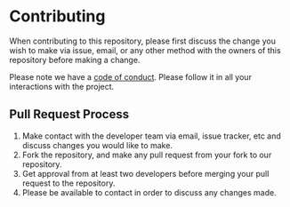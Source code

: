 # Contributing

When contributing to this repository, please first discuss the change you wish to make via issue,
email, or any other method with the owners of this repository before making a change. 

Please note we have a [code of conduct](CODE_OF_CONDUCT.md). Please follow it in all your interactions with the project.

## Pull Request Process

1. Make contact with the developer team via email, issue tracker, etc and discuss changes you would like to make. 
2. Fork the repository, and make any pull request from your fork to our repository. 
3. Get approval from at least two developers before merging your pull request to the repository. 
4. Please be available to contact in order to discuss any changes made. 
